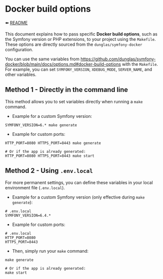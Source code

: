# Docker build options

⬅️ [README](../README.md)

This document explains how to pass specific **Docker build options**, such as the Symfony version or PHP extensions, to your project using the `Makefile`. These options are directly sourced from the `dunglas/symfony-docker` configuration.

You can use the same variables from https://github.com/dunglas/symfony-docker/blob/main/docs/options.md#docker-build-options with the `Makefile`. For example, you can set `SYMFONY_VERSION`, `XDEBUG_MODE`, `SERVER_NAME`, and other variables.

## Method 1 - Directly in the command line

This method allows you to set variables directly when running a `make` command.

* Example for a custom Symfony version:

```shell
SYMFONY_VERSION=6.* make generate
````

* Example for custom ports:

```shell
HTTP_PORT=8080 HTTPS_PORT=8443 make generate

# Or if the app is already generated:
HTTP_PORT=8080 HTTPS_PORT=8443 make start
````

## Method 2 - Using `.env.local`

For more permanent settings, you can define these variables in your local environment file (`.env.local`).

* Example for a custom Symfony version (only effective during `make generate`):

```dotenv
# .env.local
SYMFONY_VERSION=6.4.*
```

* Example for custom ports:


```dotenv
# .env.local
HTTP_PORT=8080
HTTPS_PORT=8443
```

* Then, simply run your `make` command:

```shell
make generate

# Or if the app is already generated:
make start
```
